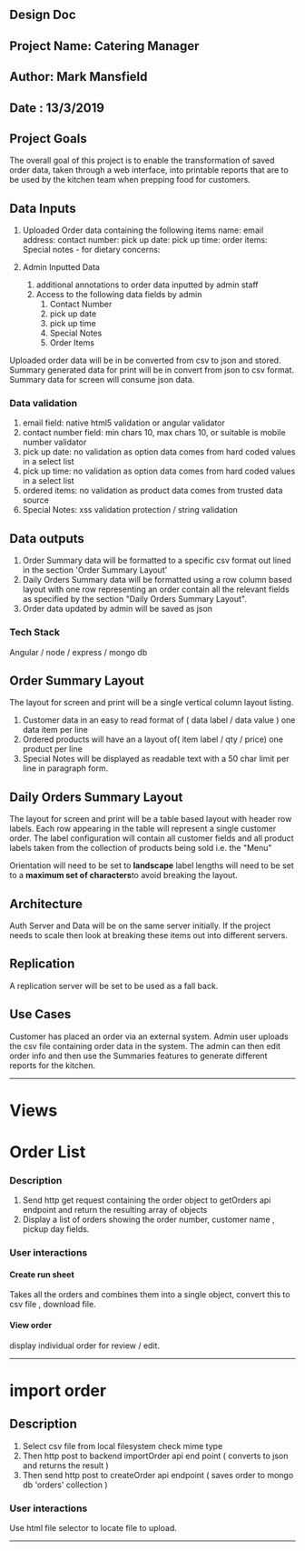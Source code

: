 ## Design Doc

## Project Name: Catering Manager

## Author: Mark Mansfield

## Date : 13/3/2019

## Project Goals

The overall goal of this project is to enable the transformation of
saved order data, taken through a web interface, into printable reports that are to be used by the kitchen team
when prepping food for customers.

## Data Inputs

1. Uploaded Order data containing the following items
   name:
   email address:
   contact number:
   pick up date:
   pick up time:
   order items:
   Special notes - for dietary concerns:

2. Admin Inputted Data
   1. additional annotations to order data inputted by admin staff
   2. Access to the following data fields by admin
      1. Contact Number
      2. pick up date
      3. pick up time
      4. Special Notes
      5. Order Items

Uploaded order data will be in be converted from csv to json and stored.
Summary generated data for print will be in convert from json to csv format.
Summary data for screen will consume json data.

### Data validation

1.  email field: native html5 validation or angular validator
2.  contact number field: min chars 10, max chars 10, or suitable is mobile number validator
3.  pick up date: no validation as option data comes from hard coded values in a select list
4.  pick up time: no validation as option data comes from hard coded values in a select list
5.  ordered items: no validation as product data comes from trusted data source
6.  Special Notes: xss validation protection / string validation

## Data outputs

1. Order Summary data will be formatted to a specific csv format out lined in the section 'Order Summary Layout'
2. Daily Orders Summary data will be formatted using a row column based layout with one row representing an order contain all the relevant fields as specified by the section "Daily Orders Summary Layout".
3. Order data updated by admin will be saved as json

### Tech Stack

Angular / node / express / mongo db

## Order Summary Layout

The layout for screen and print will be a single vertical column layout listing.

1. Customer data in an easy to read format of ( data label / data value ) one data item per line
2. Ordered products will have an a layout of( item label / qty / price) one product per line
3. Special Notes will be displayed as readable text with a 50 char limit per line in paragraph form.

## Daily Orders Summary Layout

The layout for screen and print will be a table based layout with header row labels.
Each row appearing in the table will represent a single customer order.
The label configuration will contain all customer fields and all product labels taken from the collection of products being sold i.e. the "Menu"

Orientation will need to be set to <b>landscape</b>
label lengths will need to be set to a <b>maximum set of characters</b>to avoid breaking the layout.

## Architecture

Auth Server and Data will be on the same server initially. If the project needs to scale then look at breaking these items out into different servers.

## Replication

A replication server will be set to be used as a fall back.

## Use Cases

Customer has placed an order via an external system.
Admin user uploads the csv file containing order data in the system.
The admin can then edit order info and then use the Summaries features to generate different reports for the kitchen.

<hr>

# Views

# Order List

### Description

1. Send http get request containing the order object to getOrders api endpoint and return the resulting array of objects
2. Display a list of orders showing the order number, customer name , pickup day fields.

### User interactions

#### Create run sheet

Takes all the orders and combines them into a single object, convert this to csv file , download file.

#### View order

display individual order for review / edit.

<hr>

# import order

## Description

1. Select csv file from local filesystem check mime type
2. Then http post to backend importOrder api end point
   ( converts to json and returns the result )
3. Then send http post to createOrder api endpoint
   ( saves order to mongo db 'orders' collection )

### User interactions

Use html file selector to locate file to upload.

<hr>

